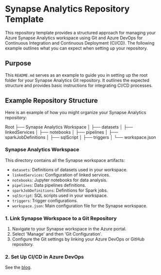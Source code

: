 # Synapse Analytics Repository Template

This repository template provides a structured approach for managing your Azure Synapse Analytics workspace using Git and Azure DevOps for Continuous Integration and Continuous Deployment (CI/CD). The following example outlines what you can expect when setting up your repository.

## Purpose

This `README.md` serves as an example to guide you in setting up the root folder for your Synapse Analytics Git repository. It outlines the expected structure and provides basic instructions for integrating CI/CD processes.

## Example Repository Structure

Here is an example of how you might organize your Synapse Analytics repository:

Root
├── Synapse Analytics Workspace
│ ├── datasets
│ ├── linkedServices
│ ├── notebooks
│ ├── pipelines
│ ├── sparkJobDefinitions
│ ├── sqlScript
│ ├── triggers
│ └── workspace.json

### Synapse Analytics Workspace

This directory contains all the Synapse workspace artifacts:

- `datasets`: Definitions of datasets used in your workspace.
- `linkedServices`: Configuration of linked services.
- `notebooks`: Jupyter notebooks for data analysis.
- `pipelines`: Data pipelines definitions.
- `sparkJobDefinitions`: Definitions for Spark jobs.
- `sqlScript`: SQL scripts used in your workspace.
- `triggers`: Trigger configurations.
- `workspace.json`: Main configuration file for the Synapse workspace.

### 1. Link Synapse Workspace to a Git Repository

1. Navigate to your Synapse workspace in the Azure portal.
2. Select 'Manage' and then 'Git Configuration'.
3. Configure the Git settings by linking your Azure DevOps or GitHub repository.

### 2. Set Up CI/CD in Azure DevOps

See the [blog]().
